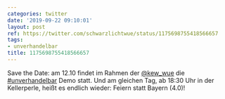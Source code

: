 ```yaml
---
categories: twitter
date: '2019-09-22 09:10:01'
layout: post
ref: https://twitter.com/schwarzlichtwue/status/1175698755418566657
tags:
- unverhandelbar
title: 1175698755418566657
---
```

Save the Date: am 12.10 findet im Rahmen der [@kew_wue](https://twitter.com/kew_wue) die [#unverhandelbar](/t/unverhandelbar) Demo statt.
Und am gleichen Tag, ab 18:30 Uhr in der Kellerperle, heißt es endlich wieder: Feiern statt Bayern (4.0)!